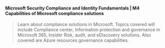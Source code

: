 #### Microsoft Security Compliance and Identity Fundamentals | M4 Capabilities of Microsoft compliance solutions 

> Learn about compliance solutions in Microsoft. Topics covered will include Compliance center, Information protection and governance in Microsoft 365, Insider Risk, audit, and eDiscovery solutions. Also covered are Azure resources governance capabilities. 
